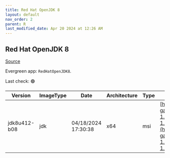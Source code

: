 ```yaml
---
title: Red Hat OpenJDK 8
layout: default
nav_order: 2
parent: R
last_modified_date: Apr 20 2024 at 12:26 AM
---
```


## Red Hat OpenJDK 8

[Source](https://developers.redhat.com/products/openjdk/overview)

Evergreen app: `RedHatOpenJDK8`. 

Last check: 🟢

| Version      | ImageType | Date                | Architecture | Type | URI                                                                                                                                                                                                                                                                                                |
| ------------ | --------- | ------------------- | ------------ | ---- | -------------------------------------------------------------------------------------------------------------------------------------------------------------------------------------------------------------------------------------------------------------------------------------------------- |
| jdk8u412-b08 | jdk       | 04/18/2024 17:30:38 | x64          | msi  | [https://developers.redhat.com/content-gateway/file/pub/openjdk/adoptium/April_2024/java-1.8.0-openjdk-1.8.0.412-1.b08.redhat.windows.x86_64.msi](https://developers.redhat.com/content-gateway/file/pub/openjdk/adoptium/April_2024/java-1.8.0-openjdk-1.8.0.412-1.b08.redhat.windows.x86_64.msi) |
